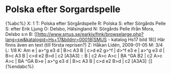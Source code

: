# Polska efter Sorgardspelle

{%abc%}
X: 1 
T: Polska efter Sörgårdspelle
R: Polska
S: efter Sörgårds Pelle
S: efter Erik Ljung
O: Delsbo, Hälsingland
N: Sörgårds Pelle ifrån Mora, Delsbo s:n
B: [[http://www.smus.se/earkiv/fmk/browselarge.php?lang=sw&katalogid=Hs+17&bildnr=00018|SMUS - katalog Hs17 bild 18]] Här finns även en text (till första reprisen?)
Z: Håkan Lidén, 2009-01-05
M: 3/4
L: 1/8
K: Am
e | a>^g e3 d | B>c A3 B | c>d e2 g>^f | d>^f e3 e | a>^g e3 d | 
B>c A3 B | c>d e2 B>d | c2 [A3A3] :: B | c2 A>c A>c | BA ^GA B2 | 
c2 A>c A>c | BA ^GA B>e | a>^g e3 d | B>c A3 B | c>d e2 B>d | c2 [A3A3] :|]
{%endabc%}

